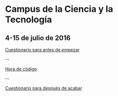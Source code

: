 # Campus de la Ciencia y la Tecnología 

**4-15 de julio de 2016**
--

<a href="http://goo.gl/forms/L8dJB8cWi7TsmrF53" target="_blank">Cuestionario para antes de empezar</a>

--

<a href="https://studio.code.org" target="_blank">Hora de código</a>


--

<a href="http://goo.gl/forms/BjVNzpgwDMeYK2Vv1" target="_blank">Cuestionario para después de acabar</a>



